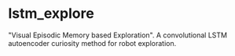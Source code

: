# lstm_explore
"Visual Episodic Memory based Exploration".  A convolutional LSTM autoencoder curiosity method for robot exploration.
